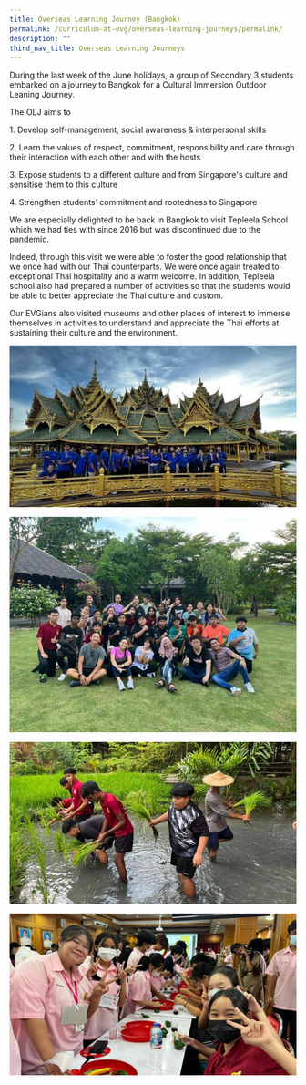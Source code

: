 ```yaml
---
title: Overseas Learning Journey (Bangkok)
permalink: /curriculum-at-evg/overseas-learning-journeys/permalink/
description: ""
third_nav_title: Overseas Learning Journeys
---
```

During the last week of the June holidays, a group of Secondary 3 students embarked on a journey to Bangkok for a Cultural Immersion Outdoor Leaning Journey.

The OLJ aims to

1\. Develop self-management, social awareness & interpersonal skills

2\. Learn the values of respect, commitment, responsibility and care through their interaction with each other and with the hosts

3\. Expose students to a different culture and from Singapore's culture and sensitise them to this culture

4\. Strengthen students’ commitment and rootedness to Singapore

We are especially delighted to be back in Bangkok to visit Tepleela School which we had ties with since 2016 but was discontinued due to the pandemic. 

Indeed, through this visit we were able to foster the good relationship that we once had with our Thai counterparts. We were once again treated to exceptional Thai hospitality and a warm welcome. In addition, Tepleela school also had prepared a number of activities so that the students would be able to better appreciate the Thai culture and custom.

Our EVGians also visited museums and other places of interest to immerse themselves in activities to understand and appreciate the Thai efforts at sustaining their culture and the environment.

![](/images/bangkok%20olj1.jpg)

![](/images/bangkok%20olj2.jpg)

![](/images/bangkok%20olj3.jpg)

![](/images/bangkok%20olj4.jpg)